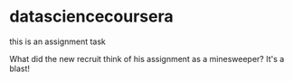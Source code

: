 # datasciencecoursera
this is an assignment task

What did the new recruit think of his assignment as a minesweeper?
It's a blast!
